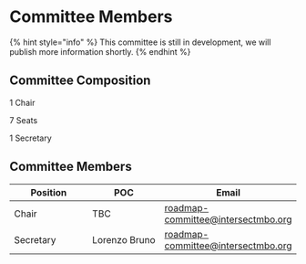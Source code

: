 # Committee Members

{% hint style="info" %}
This committee is still in development, we will publish more information shortly.
{% endhint %}

## Committee Composition

1 Chair

7 Seats

1 Secretary



## Committee Members

<table><thead><tr><th width="202">Position</th><th width="194">POC</th><th>Email</th></tr></thead><tbody><tr><td>Chair</td><td>TBC</td><td><a href="mailto:roadmap-committee@intersectmbo.org">roadmap-committee@intersectmbo.org</a></td></tr><tr><td>Secretary</td><td>Lorenzo Bruno</td><td><a href="mailto:roadmap-committee@intersectmbo.org">roadmap-committee@intersectmbo.org</a></td></tr></tbody></table>

